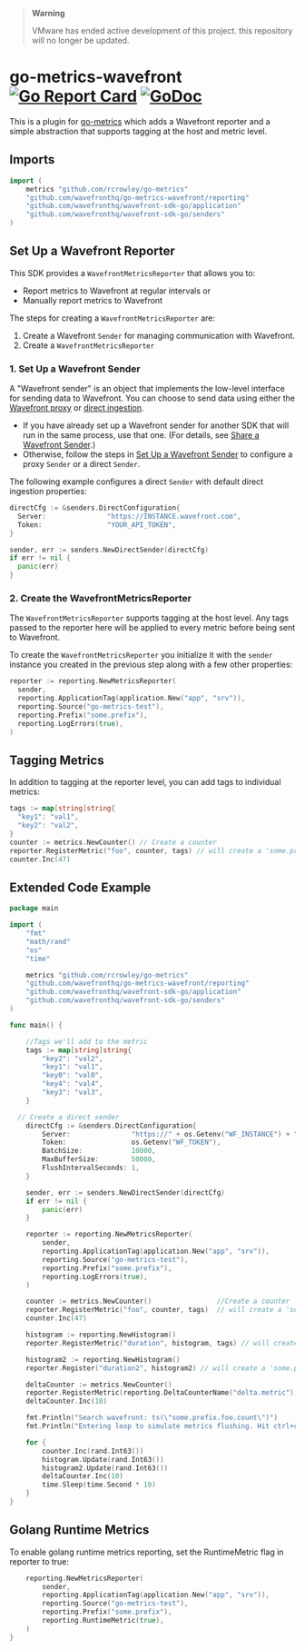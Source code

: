 > **Warning**
>
> VMware has ended active development of this project. this repository will no longer be updated.

# go-metrics-wavefront [![Go Report Card][go-report-img]][go-report] [![GoDoc][godoc-img]][godoc]

This is a plugin for [go-metrics](https://github.com/rcrowley/go-metrics) which adds a Wavefront reporter and a simple abstraction that supports tagging at the host and metric level.

## Imports
```go
import (
	metrics "github.com/rcrowley/go-metrics"
	"github.com/wavefronthq/go-metrics-wavefront/reporting"
	"github.com/wavefronthq/wavefront-sdk-go/application"
	"github.com/wavefronthq/wavefront-sdk-go/senders"
)
```

## Set Up a Wavefront Reporter
This SDK provides a `WavefrontMetricsReporter` that allows you to:
* Report metrics to Wavefront at regular intervals or
* Manually report metrics to Wavefront

The steps for creating a `WavefrontMetricsReporter` are:
1. Create a Wavefront `Sender` for managing communication with Wavefront.
2. Create a `WavefrontMetricsReporter`

### 1. Set Up a Wavefront Sender
A "Wavefront sender" is an object that implements the low-level interface for sending data to Wavefront. You can choose to send data using either the [Wavefront proxy](https://docs.wavefront.com/proxies.html) or [direct ingestion](https://docs.wavefront.com/direct_ingestion.html).

* If you have already set up a Wavefront sender for another SDK that will run in the same process, use that one. (For details, see [Share a Wavefront Sender](https://github.com/wavefrontHQ/wavefront-sdk-doc-sources/blob/master/go/wavefrontsender.md#share-a-wavefront-sender).)
* Otherwise, follow the steps in [Set Up a Wavefront Sender](https://github.com/wavefrontHQ/wavefront-sdk-doc-sources/blob/master/go/wavefrontsender.md#set-up-a-wavefront-sender) to configure a proxy `Sender` or a direct `Sender`.

The following example configures a direct `Sender` with default direct ingestion properties:

```go
directCfg := &senders.DirectConfiguration{
  Server:               "https://INSTANCE.wavefront.com",
  Token:                "YOUR_API_TOKEN",
}

sender, err := senders.NewDirectSender(directCfg)
if err != nil {
  panic(err)
}
```

### 2. Create the WavefrontMetricsReporter
The `WavefrontMetricsReporter` supports tagging at the host level. Any tags passed to the reporter here will be applied to every metric before being sent to Wavefront.

To create the `WavefrontMetricsReporter` you initialize it with the `sender` instance you created in the previous step along with a few other properties:

```go
reporter := reporting.NewMetricsReporter(
  sender,
  reporting.ApplicationTag(application.New("app", "srv")),
  reporting.Source("go-metrics-test"),
  reporting.Prefix("some.prefix"),
  reporting.LogErrors(true),
)
```

## Tagging Metrics

In addition to tagging at the reporter level, you can add tags to individual metrics:

```go
tags := map[string]string{
  "key1": "val1",
  "key2": "val2",
}
counter := metrics.NewCounter() // Create a counter
reporter.RegisterMetric("foo", counter, tags) // will create a 'some.prefix.foo.count' metric with tags
counter.Inc(47)
```

## Extended Code Example

```go
package main

import (
	"fmt"
	"math/rand"
	"os"
	"time"

	metrics "github.com/rcrowley/go-metrics"
	"github.com/wavefronthq/go-metrics-wavefront/reporting"
	"github.com/wavefronthq/wavefront-sdk-go/application"
	"github.com/wavefronthq/wavefront-sdk-go/senders"
)

func main() {

	//Tags we'll add to the metric
	tags := map[string]string{
		"key2": "val2",
		"key1": "val1",
		"key0": "val0",
		"key4": "val4",
		"key3": "val3",
	}

  // Create a direct sender
	directCfg := &senders.DirectConfiguration{
		Server:               "https://" + os.Getenv("WF_INSTANCE") + ".reporting.com",
		Token:                os.Getenv("WF_TOKEN"),
		BatchSize:            10000,
		MaxBufferSize:        50000,
		FlushIntervalSeconds: 1,
	}

	sender, err := senders.NewDirectSender(directCfg)
	if err != nil {
		panic(err)
	}

	reporter := reporting.NewMetricsReporter(
		sender,
		reporting.ApplicationTag(application.New("app", "srv")),
		reporting.Source("go-metrics-test"),
		reporting.Prefix("some.prefix"),
		reporting.LogErrors(true),
	)

	counter := metrics.NewCounter()                //Create a counter
	reporter.RegisterMetric("foo", counter, tags)  // will create a 'some.prefix.foo.count' metric with tags
	counter.Inc(47)

	histogram := reporting.NewHistogram()
	reporter.RegisterMetric("duration", histogram, tags) // will create a 'some.prefix.duration' histogram metric with tags

	histogram2 := reporting.NewHistogram()
	reporter.Register("duration2", histogram2) // will create a 'some.prefix.duration2' histogram metric with no tags

	deltaCounter := metrics.NewCounter()
	reporter.RegisterMetric(reporting.DeltaCounterName("delta.metric"), deltaCounter, tags)
	deltaCounter.Inc(10)

	fmt.Println("Search wavefront: ts(\"some.prefix.foo.count\")")
	fmt.Println("Entering loop to simulate metrics flushing. Hit ctrl+c to cancel")

	for {
		counter.Inc(rand.Int63())
		histogram.Update(rand.Int63())
		histogram2.Update(rand.Int63())
		deltaCounter.Inc(10)
		time.Sleep(time.Second * 10)
	}
}
```

## Golang Runtime Metrics

To enable golang runtime metrics reporting, set the RuntimeMetric flag in reporter to true:

```go
	reporting.NewMetricsReporter(
		sender,
		reporting.ApplicationTag(application.New("app", "srv")),
		reporting.Source("go-metrics-test"),
		reporting.Prefix("some.prefix"),
		reporting.RuntimeMetric(true),
	)
}

```


[ci-img]: https://travis-ci.com/wavefrontHQ/go-metrics-wavefront.svg?branch=master
[ci]: https://travis-ci.com/wavefrontHQ/go-metrics-wavefront
[godoc]: https://godoc.org/github.com/wavefrontHQ/go-metrics-wavefront
[godoc-img]: https://godoc.org/github.com/wavefrontHQ/go-metrics-wavefront?status.svg
[go-report-img]: https://goreportcard.com/badge/github.com/wavefronthq/go-metrics-wavefront
[go-report]: https://goreportcard.com/report/github.com/wavefronthq/go-metrics-wavefront
